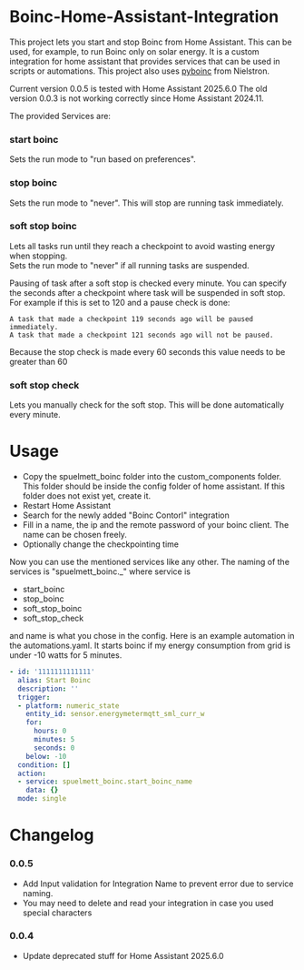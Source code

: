 # Boinc-Home-Assistant-Integration

This project lets you start and stop Boinc from Home Assistant. 
This can be used, for example, to run Boinc only on solar energy.
It is a custom integration for home assistant that provides services that can be used in scripts or automations.
This project also uses [pyboinc](https://github.com/nielstron/pyboinc/tree/dev/pyboinc) from Nielstron.

Current version 0.0.5 is tested with Home Assistant 2025.6.0
The old version 0.0.3 is not working correctly since Home Assistant 2024.11.

The provided Services are:

### start boinc
Sets the run mode to "run based on preferences".

### stop boinc
Sets the run mode to "never". This will stop are running task immediately.

### soft stop boinc
Lets all tasks run until they reach a checkpoint to avoid wasting energy when stopping.  
Sets the run mode to "never" if all running tasks are suspended. 

Pausing of task after a soft stop is checked every minute. You can specify the seconds after a checkpoint where task will be suspended in soft stop.
For example if this is set to 120 and a pause check is done:
```
A task that made a checkpoint 119 seconds ago will be paused immediately.
A task that made a checkpoint 121 seconds ago will not be paused.
```
Because the stop check is made every 60 seconds this value needs to be greater than 60

### soft stop check
Lets you manually check for the soft stop. This will be done automatically every minute.


# Usage
- Copy the spuelmett_boinc folder into the custom_components folder. This folder should be inside the config folder of home assistant. If this folder does not exist yet, create it. 
- Restart Home Assistant
- Search for the newly added "Boinc Contorl" integration
- Fill in a name, the ip and the remote password of your boinc client. The name can be chosen freely.
- Optionally change the checkpointing time 


Now you can use the mentioned services like any other. The naming of the services is "spuelmett_boinc.<service>_<name>" where service is 
- start_boinc
- stop_boinc
- soft_stop_boinc
- soft_stop_check

and name is what you chose in the config. Here is an example automation in the automations.yaml. It starts boinc if my energy consumption from grid is under -10 watts for 5 minutes. 
```yaml
- id: '1111111111111'
  alias: Start Boinc
  description: ''
  trigger:
  - platform: numeric_state
    entity_id: sensor.energymetermqtt_sml_curr_w
    for:
      hours: 0
      minutes: 5
      seconds: 0
    below: -10
  condition: []
  action:
  - service: spuelmett_boinc.start_boinc_name
    data: {}
  mode: single
```

# Changelog
### 0.0.5
* Add Input validation for Integration Name to prevent error due to service naming.
* You may need to delete and read your integration in case you used special characters

### 0.0.4
* Update deprecated stuff for Home Assistant 2025.6.0
